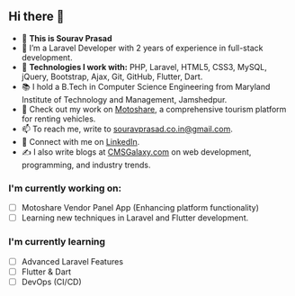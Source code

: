 ## Hi there 👋

- 🔸 **This is Sourav Prasad**
- 🌱 I’m a Laravel Developer with 2 years of experience in full-stack development.
- 🔧 **Technologies I work with:** PHP, Laravel, HTML5, CSS3, MySQL, jQuery, Bootstrap, Ajax, Git, GitHub, Flutter, Dart.
- 📚 I hold a B.Tech in Computer Science Engineering from Maryland Institute of Technology and Management, Jamshedpur.
- 🔗 Check out my work on [Motoshare](https://motoshare.in), a comprehensive tourism platform for renting vehicles.
- 📫 To reach me, write to [souravprasad.co.in@gmail.com](mailto:souravprasad.co.in@gmail.com).
- 🔗 Connect with me on [LinkedIn](https://www.linkedin.com/in/sourav-prasad-691b351b2/).
- ✍️ I also write blogs at [CMSGalaxy.com](https://www.cmsgalaxy.com/blog/) on web development, programming, and industry trends.

### I'm currently working on:
- [ ] Motoshare Vendor Panel App (Enhancing platform functionality)
- [ ] Learning new techniques in Laravel and Flutter development.

### I'm currently learning
- [ ] Advanced Laravel Features
- [ ] Flutter & Dart
- [ ] DevOps (CI/CD)
